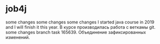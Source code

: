 # job4j
some changes
some changes
some changes
I started java course in 2019 and I will finish it this year.
В курсе производилась работа с веткамы git.
some changes branch task 165639.
Объединение зафиксированных изменений.